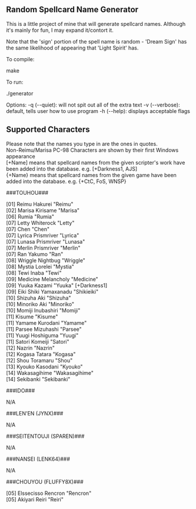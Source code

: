 ## Random Spellcard Name Generator ##
This is a little project of mine that will generate spellcard names. Although it's mainly for fun, I may expand it/contort it.

Note that the 'sign' portion of the spell name is random - 'Dream Sign' has the same likelihood of appearing that 'Light Spirit' has.

To compile:

make

To run:

./generator

Options:
-q (--quiet): will not spit out all of the extra text
-v (--verbose): default, tells user how to use program
-h (--help): displays acceptable flags

## Supported Characters ##

Please note that the names you type in are the ones in quotes.<br>
Non-Reimu/Marisa PC-98 Characters are shown by their first Windows appearance<br>
[+Name] means that spellcard names from the given scripter's work have been added into the database. e.g. [+Darkness1, AJS]<br>
{+Name} means that spellcard names from the given game have been added into the database. e.g. {+CtC, FoS, WNSP}

###TOUHOU###

[01] Reimu Hakurei "Reimu"				<br>
[02] Marisa Kirisame "Marisa"				<br>
[06] Rumia "Rumia"					<br>
[07] Letty Whiterock "Letty"				<br>
[07] Chen "Chen"					<br>
[07] Lyrica Prismriver "Lyrica"				<br>
[07] Lunasa Prismriver "Lunasa"				<br>
[07] Merlin Prismriver "Merlin"				<br>
[07] Ran Yakumo "Ran"					<br>
[08] Wriggle Nightbug "Wriggle"				<br>
[08] Mystia Lorelei "Mystia"				<br>
[08] Tewi Inaba "Tewi"					<br>
[09] Medicine Melancholy "Medicine"			<br>
[09] Yuuka Kazami "Yuuka" [+Darkness1]			<br>
[09] Eiki Shiki Yamaxanadu "Shikieiki" 			<br>
[10] Shizuha Aki "Shizuha"				<br>
[10] Minoriko Aki "Minoriko"				<br>
[10] Momiji Inubashiri "Momiji"				<br>
[11] Kisume "Kisume"					<br>
[11] Yamame Kurodani "Yamame"				<br>
[11] Parsee Mizuhashi "Parsee"				<br>
[11] Yuugi Hoshiguma "Yuugi"				<br>
[11] Satori Komeiji "Satori"				<br>
[12] Nazrin "Nazrin"					<br>
[12] Kogasa Tatara "Kogasa"				<br>
[12] Shou Toramaru "Shou"				<br>
[13] Kyouko Kasodani "Kyouko"				<br>
[14] Wakasagihime "Wakasagihime"			<br>
[14] Sekibanki "Sekibanki"				<br>

###IDO###

N/A

###LEN'EN (JYNX)###

N/A

###SEITENTOUJI (SPAREN)###

N/A

###NANSEI (LENK64)###

N/A

###CHOUYOU (FLUFFY8X)###

[05] Elssecisso Rencron "Rencron"			<br>
[05] Akiyari Reiri "Reiri"				<br>
